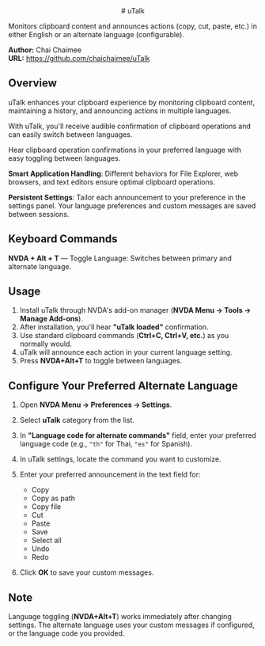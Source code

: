 <div align="center"># uTalk</div>

Monitors clipboard content and announces actions (copy, cut, paste, etc.) in either English or an alternate language (configurable).

**Author:** Chai Chaimee  
**URL:** https://github.com/chaichaimee/uTalk


## Overview

uTalk enhances your clipboard experience by monitoring clipboard content, maintaining a history, and announcing actions in multiple languages.

With uTalk, you'll receive audible confirmation of clipboard operations and can easily switch between languages.

Hear clipboard operation confirmations in your preferred language with easy toggling between languages.

**Smart Application Handling**: Different behaviors for File Explorer, web browsers, and text editors ensure optimal clipboard operations.

**Persistent Settings**: Tailor each announcement to your preference in the settings panel. Your language preferences and custom messages are saved between sessions.


## Keyboard Commands

**NVDA + Alt + T** — Toggle Language: Switches between primary and alternate language.


## Usage

1. Install uTalk through NVDA's add-on manager (**NVDA Menu → Tools → Manage Add-ons**).  
2. After installation, you'll hear **"uTalk loaded"** confirmation.  
3. Use standard clipboard commands (**Ctrl+C, Ctrl+V, etc.**) as you normally would.  
4. uTalk will announce each action in your current language setting.  
5. Press **NVDA+Alt+T** to toggle between languages.  


## Configure Your Preferred Alternate Language

1. Open **NVDA Menu → Preferences → Settings**.  
2. Select **uTalk** category from the list.  
3. In **"Language code for alternate commands"** field, enter your preferred language code (e.g., `"th"` for Thai, `"es"` for Spanish).  
4. In uTalk settings, locate the command you want to customize.  
5. Enter your preferred announcement in the text field for:  

   - Copy  
   - Copy as path  
   - Copy file  
   - Cut  
   - Paste  
   - Save  
   - Select all  
   - Undo  
   - Redo  

6. Click **OK** to save your custom messages.  


## Note

Language toggling (**NVDA+Alt+T**) works immediately after changing settings. The alternate language uses your custom messages if configured, or the language code you provided.
